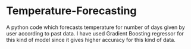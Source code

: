 # Temperature-Forecasting
A python code which forecasts temperature for number of days given by user according to past data.
I have used Gradient Boosting regressor for this kind of model since it gives higher accuracy for this kind of data.

